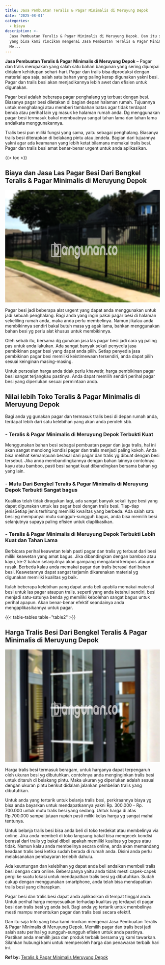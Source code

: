 ```yaml
---
title: Jasa Pembuatan Teralis & Pagar Minimalis di Meruyung Depok
date: '2025-08-01'
categories:
  - biaya
description: >-
  Jasa Pembuatan Teralis & Pagar Minimalis di Meruyung Depok. Dan itu saja Info
  yang bisa kami rincikan mengenai Jasa Pembuatan Teralis & Pagar Minimalis di
  Me...
---
```


**Jasa Pembuatan Teralis & Pagar Minimalis di Meruyung Depok** – Pagar dan tralis merupakan yang salah satu bahan bangunan yang sering dijumpai didalam kehidupan sehari-hari. Pagar dan trails bisa diproduksi dengan material apa saja, salah satu bahan yang paling kerap digunakan yakni besi. Pagar dan trails besi akan menjadikannya lebih awet dan efisien untuk digunakan.

Pagar besi adalah beberapa pagar penghalang yg terbuat dengan besi. Biasanya pagar besi diletakan di bagian depan halaman rumah. Tujuannya untuk menghalangi atau memberi tambahan batas agar tidak terdapat benda atau perihal lain yg masuk ke halaman rumah anda. Dg menggunakan pagar besi termasuk bakal membuatnya sangat tahan lama dan tahan lama andaikata menggunakannya.

Tralis besi pun miliki fungsi yang sama, yaitu sebagai penghalang. Biasanya trails besi diterapkan di belakang pintu atau jendela. Bagian dari tujuannya yakni agar ada keamanan yang lebih ketat bilamana memakai tralis besi. Pagar dan tralis besi amat benar-benar urgent untuk anda aplikasikan.

{{< toc >}}

## Biaya dan Jasa Las Pagar Besi Dari Bengkel Teralis & Pagar Minimalis di Meruyung Depok

![Jasa Pembuatan Teralis & Pagar Minimalis di Meruyung Depok](/images/pagar-minimalis-murah-69.png)

Pagar besi jadi beberapa alat urgent yang dapat anda menggunakan untuk jadi sebuah penghalang. Bagi anda yang ingin pakai pagar besi di halaman sekeliling rumah anda, maka anda perlu membelinya. Namun jikalau anda membikinnya sendiri bakal butuh masa yg agak lama, bahkan menggunakan bahan besi yg perlu alat khusus untuk membikinnya.

Oleh sebab itu, bersama dg gunakan jasa las pagar besi jadi cara yg paling pas untuk anda lakukan. Ada sangat banyak sekali penyedia jasa pembikinan pagar besi yang dapat anda pilih. Setiap penyedia jasa pembikinan pagar besi memiliki keistimewaan tersendiri, anda dapat pilih sesuai keinginan masing-masing.

Untuk persoalan harga anda tidak perlu khawatir, harga pembikinan pagar besi sangat terjangkau pastinya. Anda dapat memilih sendiri perihal pagar besi yang diperlukan sesuai permintaan anda.

## Nilai lebih Toko Teralis & Pagar Minimalis di Meruyung Depok

Bagi anda yg gunakan pagar dan termasuk tralis besi di depan rumah anda, terdapat lebih dari satu kelebihan yang akan anda peroleh sbb.

### \- Teralis & Pagar Minimalis di Meruyung Depok Terbukti Kuat

Menggunakan bahan besi sebagai pembuatan pagar dan juga tralis, hal ini akan sangat menolong kondisi pagar dan tralis menjadi paling kokoh. Anda bisa melihat kemampuan berasal dari pagar dan tralis yg dibuat dengan besi tersebut. Jika anda membandingkannya dengan bahan lainnya contohnya kayu atau bamboo, pasti besi sangat kuat dibandingkan bersama bahan yg yang lain.

### \- Mutu Dari Bengkel Teralis & Pagar Minimalis di Meruyung Depok Terbukti Sangat bagus

Kualitas telah tidak diragukan lagi, ada sangat banyak sekali type besi yang dapat digunakan untuk las pagar besi dengan tralis besi. Tiap-tiap jenisSetiap jenis terhitung memiliki kwalitas yang berbeda. Ada salah satu besi yg mempunyai mutu sungguh-sungguh bagus, anda bisa memilih besi selanjutnya supaya paling efisien untuk diaplikasikan.

### \- Teralis & Pagar Minimalis di Meruyung Depok Terbukti Lebih Kuat dan Tahan Lama

Berbicara perihal keawetan telah pasti pagar dan tralis yg terbuat dari besi miliki keawetan yang amat bagus. Jika dibandingkan dengan bamboo atau kayu, ke-2 bahan selanjutnya akan gampang mengalami keropos ataupun rusak. Berbeda kalau anda memakai pagar dan tralis berasal dari bahan besi. Keawetannya dapat sangat terjamin dikarenakan material yg digunakan memiliki kualitas yg baik.

Itulah beberapa kelebihan yang dapat anda beli apabila memakai material besi untuk las pagar ataupun tralis. seperti yang anda ketahui sendiri, besi menjadi satu-satunya benda yg memiliki kebolehan sangat bagus untuk perihal apapun. Akan benar-benar efektif seandainya anda mengaplikasikannya untuk pagar.

{{< table-tables table="table2" >}}

## Harga Tralis Besi Dari Bengkel Teralis & Pagar Minimalis di Meruyung Depok

![Jasa Pembuatan Teralis & Pagar Minimalis di Meruyung Depok](/images/teralis-minimalis-murah-39.png)

Harga tralis besi termasuk beragam, untuk harganya dapat terpengaruh oleh ukuran besi yg dibutuhkan. contohnya anda menginginkan tralis besi untuk ditaruh di belakang pintu. Maka ukuran yg diperlukan adalah sesuai dengan ukuran pintu berikut didalam jalankan pembelian tralis yang dibutuhkan.

Untuk anda yang tertarik untuk belanja tralis besi, perkiraannya biaya yg bisa anda bayarkan untuk mendapatkannya yakni Rp. 300.000 – Rp. 700.000 untuk mutu tralis besi yang sedang. Untuk harga di atas Rp.700.000 sampai jutaan rupiah pasti miliki kelas harga yg sangat mahal tentunya.

Untuk belanja tralis besi bisa anda beli di toko terdekat atau membelinya via online. Jika anda membeli di toko langsung bakal bisa mengecek kondisi berasal dari tralis yg bakal dibeli apakah memiliki kualitas yg bagus atau tidak. Namun kalau anda membelinya secara online, anda akan memandang keadaan tralis besi ketika sudah berada di rumah anda. Disini anda perlu melaksanakan pembayaran terlebih dahulu.

Ada keuntungan dan kelebihan yg dapat anda beli andaikan membeli tralis besi dengan cara online. Beberapanya yaitu anda tidak mesti capek-capek pergi ke suatu lokasi untuk mendapatkan tralis besi yg dibutuhkan. Sudah cukup dengan menggunakan smartphone, anda telah bisa mendapatkan tralis besi yang diharapkan.

Pagar besi dan tralis besi dapat anda aplikasikan di tempat tinggal anda. Untuk perihal harga menyesuaikan terhadap kualitas yg terdapat di pagar besi dan tralis besi yg anda beli. Bagi anda yg tertarik untuk membelinya mesti mampu menentukan pagar dan tralis besi secara efektif.

Dan itu saja Info yang bisa kami rincikan mengenai Jasa Pembuatan Teralis & Pagar Minimalis di Meruyung Depok. Memilih pagar dan tralis besi jadi salah satu perihal yg sungguh-sungguh efisien untuk anda pastinya. Pastikan anda memilih jasa dan produk terbaik bersama yg kami tawarkan. Silahkan hubungi kami untuk memperoleh harga dan penawaran terbaik hari ini.

**Ref by:** [Teralis & Pagar Minimalis Meruyung Depok](https://id.wikipedia.org/wiki/Teralis)
